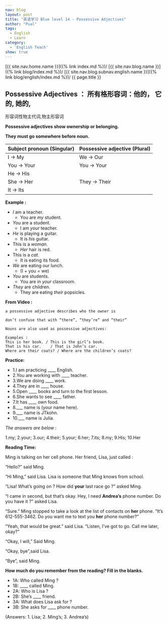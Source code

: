 ```yaml
---
nav: blog
layout: post
title: "英语学习 Blue level 14 - Possessive Adjectives"
author: "Pual"
tags:
  - English
  - Learn
category:
  - 'English Teach'
show: true
---
```


[{{ site.nav.home.name }}]({% link index.md %})/
[{{ site.nav.blog.name }}]({% link blog/index.md %})/
[{{ site.nav.blog.subnav.english.name }}]({% link blog/english/index.md %})/
{{ page.title }}

## Possessive Adjectives ： 所有格形容词：他的， 它的, 她的,

形容词性物主代词,物主形容词

**Possessive adjectives show ownership or belonging.**

**They must go somewhere before noun.**

Subject pronoun (Singular)	|	Possessive adjective (Plural)
----------------|---------
I -> My		| We -> Our
You -> Your	| You -> Your
He -> His |
She -> Her	| They -> Their
It -> Its  |

**Example :**

- _I_ am a teacher.
  - You are _my_ student.
- _You_ are a student.
  - I am _your_ teacher.
- _He_ is playing a guitar.
  - It is _his_ guitar.
- This is a _woman_.
  - _Her_ hair is red.
- This is a _cat_.
  - _It_ is eating its food.
- _We_ are eating our lunch.
  - (I + you = we)
- _You_ are students.
  - You are in _your_ classroom.
- _They_ are children.
  - They are eating _their_ popsicles.

**From Video :**

```
a possessive adjective describes who the owner is

don’t confuse that with “there”, “they’re” and “their”

Nouns are also used as possessive adjectives:

Examples :
This is her book. / This is the girl’s book.
That is his car.	/ That is John’s car.
Where are their coats? / Where are the children’s coats?
```

**Practice:**

- 1.I am practicing ____ English.
- 2.You are working with ____ teacher.
- 3.We are doing ____ work.
- 4.They are in ____ house.
- 5.Open ____ books and turn to the first lesson.
- 6.She wants to see ____ father.
- 7.It has ____ own food.
- 8.___ name is (your name here).
- 9.___ name is JTkohn.
- 10.___ name is Julia.

_The answers are below_ :

1.my; 2.your; 3.our; 4.their; 5.your; 6.her; 7.its; 8.my; 9.His; 10.Her

**Reading Time:**

Ming is talking on her cell phone. Her friend, Lisa, just called :

“Hello?” said Ming.

“Hi Ming,” said Lisa. Lisa is someone that Ming knows from school.

“Lisa! What’s going on ? How did **your** last race go ?” asked Ming.

“I came in second, but that’s okay. Hey, I need **Andrea’s** phone number. Do you have it ?” asked Lisa.

“Sure.” Ming stopped to take a look at the list of contacts on **her** phone. “It’s 612-555-3462. Do you want me to text you **her** phone number?”

“Yeah, that would be great.” said Lisa. “Listen, I’ve got to go. Call me later, okay?”

“Okay, I will,” Said Ming.

“Okay, bye”,said Lisa.

“Bye”, said Ming.

**How much do you remember from the reading? Fill in the blanks.**

- 1A: Who called Ming ?
- 1B: ____ called Ming.
- 2A: Who is Lisa ?
- 2B: She’s ____ friend.
- 3A: What does Lisa ask for ?
- 3B: She asks for ____ phone number.

(Answers: 1. Lisa; 2. Ming’s; 3. Andrea’s)
